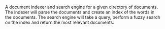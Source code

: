 A document indexer and search engine for a given directory of documents. The indexer will parse the documents and create an index of the words in the documents. The search engine will take a query, perform a fuzzy search on the index and return the most relevant documents.